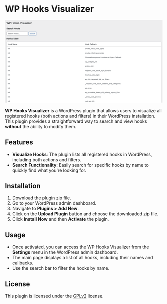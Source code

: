 # WP Hooks Visualizer

![Hooks Visualizer](./assets/visualizer.png)

**WP Hooks Visualizer** is a WordPress plugin that allows users to visualize all registered hooks (both actions and filters) in their WordPress installation. This plugin provides a straightforward way to search and view hooks **without** the ability to modify them. 

## Features

- **Visualize Hooks**: The plugin lists all registered hooks in WordPress, including both actions and filters.
- **Search Functionality**: Easily search for specific hooks by name to quickly find what you're looking for.

## Installation

1. Download the plugin zip file.
2. Go to your WordPress admin dashboard.
3. Navigate to **Plugins > Add New**.
4. Click on the **Upload Plugin** button and choose the downloaded zip file.
5. Click **Install Now** and then **Activate** the plugin.

## Usage

- Once activated, you can access the WP Hooks Visualizer from the **Settings** menu in the WordPress admin dashboard.
- The main page displays a list of all hooks, including their names and callbacks.
- Use the search bar to filter the hooks by name.

## License

This plugin is licensed under the [GPLv2](https://www.gnu.org/licenses/old-licenses/gpl-2.0.en.html) license.
